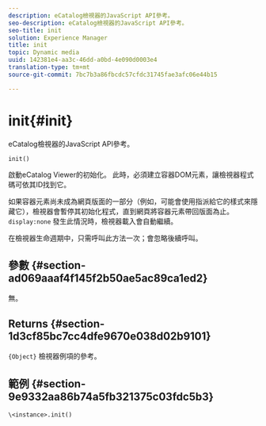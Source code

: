 ```yaml
---
description: eCatalog檢視器的JavaScript API參考。
seo-description: eCatalog檢視器的JavaScript API參考。
seo-title: init
solution: Experience Manager
title: init
topic: Dynamic media
uuid: 142381e4-aa3c-46dd-a0bd-4e090d0003e4
translation-type: tm+mt
source-git-commit: 7bc7b3a86fbcdc57cfdc31745fae3afc06e44b15

---
```



# init{#init}

eCatalog檢視器的JavaScript API參考。

`init()`

啟動eCatalog Viewer的初始化。 此時，必須建立容器DOM元素，讓檢視器程式碼可依其ID找到它。

如果容器元素尚未成為網頁版面的一部分（例如，可能會使用指派給它的樣式來隱藏它），檢視器會暫停其初始化程式，直到網頁將容器元素帶回版面為止。 `display:none` 發生此情況時，檢視器載入會自動繼續。

在檢視器生命週期中，只需呼叫此方法一次；會忽略後續呼叫。

## 參數 {#section-ad069aaaf4f145f2b50ae5ac89ca1ed2}

無。

## Returns {#section-1d3cf85bc7cc4dfe9670e038d02b9101}

`{Object}` 檢視器例項的參考。

## 範例 {#section-9e9332aa86b74a5fb321375c03fdc5b3}

```
\<instance>.init()
```

